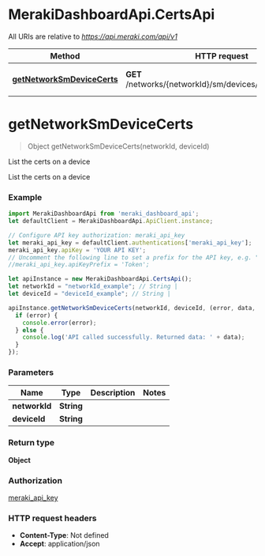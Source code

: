 # MerakiDashboardApi.CertsApi

All URIs are relative to *https://api.meraki.com/api/v1*

Method | HTTP request | Description
------------- | ------------- | -------------
[**getNetworkSmDeviceCerts**](CertsApi.md#getNetworkSmDeviceCerts) | **GET** /networks/{networkId}/sm/devices/{deviceId}/certs | List the certs on a device

<a name="getNetworkSmDeviceCerts"></a>
# **getNetworkSmDeviceCerts**
> Object getNetworkSmDeviceCerts(networkId, deviceId)

List the certs on a device

List the certs on a device

### Example
```javascript
import MerakiDashboardApi from 'meraki_dashboard_api';
let defaultClient = MerakiDashboardApi.ApiClient.instance;

// Configure API key authorization: meraki_api_key
let meraki_api_key = defaultClient.authentications['meraki_api_key'];
meraki_api_key.apiKey = 'YOUR API KEY';
// Uncomment the following line to set a prefix for the API key, e.g. "Token" (defaults to null)
//meraki_api_key.apiKeyPrefix = 'Token';

let apiInstance = new MerakiDashboardApi.CertsApi();
let networkId = "networkId_example"; // String | 
let deviceId = "deviceId_example"; // String | 

apiInstance.getNetworkSmDeviceCerts(networkId, deviceId, (error, data, response) => {
  if (error) {
    console.error(error);
  } else {
    console.log('API called successfully. Returned data: ' + data);
  }
});
```

### Parameters

Name | Type | Description  | Notes
------------- | ------------- | ------------- | -------------
 **networkId** | **String**|  | 
 **deviceId** | **String**|  | 

### Return type

**Object**

### Authorization

[meraki_api_key](../README.md#meraki_api_key)

### HTTP request headers

 - **Content-Type**: Not defined
 - **Accept**: application/json

